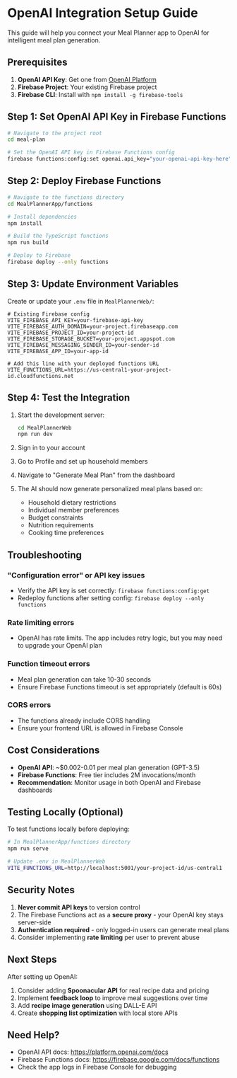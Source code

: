 # OpenAI Integration Setup Guide

This guide will help you connect your Meal Planner app to OpenAI for intelligent meal plan generation.

## Prerequisites

1. **OpenAI API Key**: Get one from [OpenAI Platform](https://platform.openai.com/api-keys)
2. **Firebase Project**: Your existing Firebase project
3. **Firebase CLI**: Install with `npm install -g firebase-tools`

## Step 1: Set OpenAI API Key in Firebase Functions

```bash
# Navigate to the project root
cd meal-plan

# Set the OpenAI API key in Firebase Functions config
firebase functions:config:set openai.api_key="your-openai-api-key-here"
```

## Step 2: Deploy Firebase Functions

```bash
# Navigate to the functions directory
cd MealPlannerApp/functions

# Install dependencies
npm install

# Build the TypeScript functions
npm run build

# Deploy to Firebase
firebase deploy --only functions
```

## Step 3: Update Environment Variables

Create or update your `.env` file in `MealPlannerWeb/`:

```env
# Existing Firebase config
VITE_FIREBASE_API_KEY=your-firebase-api-key
VITE_FIREBASE_AUTH_DOMAIN=your-project.firebaseapp.com
VITE_FIREBASE_PROJECT_ID=your-project-id
VITE_FIREBASE_STORAGE_BUCKET=your-project.appspot.com
VITE_FIREBASE_MESSAGING_SENDER_ID=your-sender-id
VITE_FIREBASE_APP_ID=your-app-id

# Add this line with your deployed functions URL
VITE_FUNCTIONS_URL=https://us-central1-your-project-id.cloudfunctions.net
```

## Step 4: Test the Integration

1. Start the development server:
   ```bash
   cd MealPlannerWeb
   npm run dev
   ```

2. Sign in to your account
3. Go to Profile and set up household members
4. Navigate to "Generate Meal Plan" from the dashboard
5. The AI should now generate personalized meal plans based on:
   - Household dietary restrictions
   - Individual member preferences
   - Budget constraints
   - Nutrition requirements
   - Cooking time preferences

## Troubleshooting

### "Configuration error" or API key issues
- Verify the API key is set correctly: `firebase functions:config:get`
- Redeploy functions after setting config: `firebase deploy --only functions`

### Rate limiting errors
- OpenAI has rate limits. The app includes retry logic, but you may need to upgrade your OpenAI plan

### Function timeout errors
- Meal plan generation can take 10-30 seconds
- Ensure Firebase Functions timeout is set appropriately (default is 60s)

### CORS errors
- The functions already include CORS handling
- Ensure your frontend URL is allowed in Firebase Console

## Cost Considerations

- **OpenAI API**: ~$0.002-0.01 per meal plan generation (GPT-3.5)
- **Firebase Functions**: Free tier includes 2M invocations/month
- **Recommendation**: Monitor usage in both OpenAI and Firebase dashboards

## Testing Locally (Optional)

To test functions locally before deploying:

```bash
# In MealPlannerApp/functions directory
npm run serve

# Update .env in MealPlannerWeb
VITE_FUNCTIONS_URL=http://localhost:5001/your-project-id/us-central1
```

## Security Notes

1. **Never commit API keys** to version control
2. The Firebase Functions act as a **secure proxy** - your OpenAI key stays server-side
3. **Authentication required** - only logged-in users can generate meal plans
4. Consider implementing **rate limiting** per user to prevent abuse

## Next Steps

After setting up OpenAI:
1. Consider adding **Spoonacular API** for real recipe data and pricing
2. Implement **feedback loop** to improve meal suggestions over time
3. Add **recipe image generation** using DALL-E API
4. Create **shopping list optimization** with local store APIs

## Need Help?

- OpenAI API docs: https://platform.openai.com/docs
- Firebase Functions docs: https://firebase.google.com/docs/functions
- Check the app logs in Firebase Console for debugging 